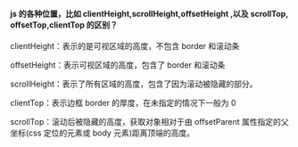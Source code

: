 #### js 的各种位置，比如 clientHeight,scrollHeight,offsetHeight ,以及 scrollTop, offsetTop,clientTop 的区别？

clientHeight：表示的是可视区域的高度，不包含 border 和滚动条

offsetHeight：表示可视区域的高度，包含了 border 和滚动条

scrollHeight：表示了所有区域的高度，包含了因为滚动被隐藏的部分。

clientTop：表示边框 border 的厚度，在未指定的情况下一般为 0

scrollTop：滚动后被隐藏的高度，获取对象相对于由 offsetParent 属性指定的父坐标(css 定位的元素或 body 元素)距离顶端的高度。
